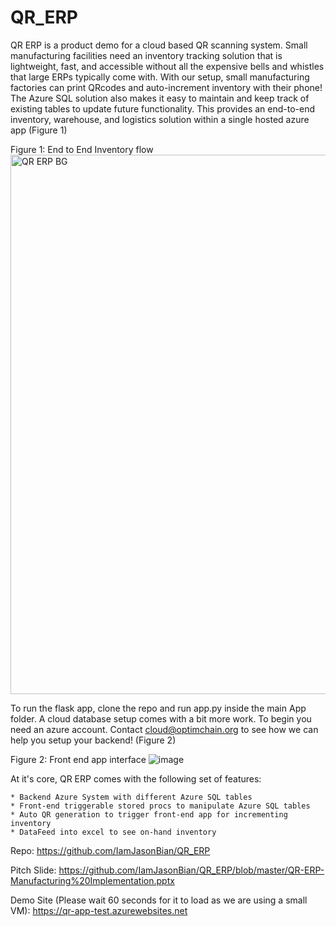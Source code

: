 
# QR_ERP



QR ERP is a product demo for a cloud based QR scanning system. Small manufacturing facilities need an inventory tracking solution that is lightweight, fast, and accessible without all the expensive bells and whistles that large ERPs typically come with. With our setup, small manufacturing factories can print QRcodes and auto-increment inventory with their phone! The Azure SQL solution also makes it easy to maintain and keep track of existing tables to update future functionality. This provides an end-to-end inventory, warehouse, and logistics solution within a single hosted azure app (Figure 1)

Figure 1: End to End Inventory flow
<img width="863" alt="QR ERP BG" src="https://user-images.githubusercontent.com/16582383/118562065-df697900-b720-11eb-9fa6-c8a76dfc289c.PNG">

To run the flask app, clone the repo and run app.py inside the main App folder. A cloud database setup comes with a bit more work. To begin you need an azure account. Contact cloud@optimchain.org to see how we can help you setup your backend! (Figure 2)

Figure 2: Front end app interface
![image](https://user-images.githubusercontent.com/16582383/118562775-358aec00-b722-11eb-8755-d461952b5467.png)


At it's core, QR ERP comes with the following set of features:

	* Backend Azure System with different Azure SQL tables
	* Front-end triggerable stored procs to manipulate Azure SQL tables
	* Auto QR generation to trigger front-end app for incrementing inventory
	* DataFeed into excel to see on-hand inventory


Repo: <https://github.com/IamJasonBian/QR_ERP>

Pitch Slide: <https://github.com/IamJasonBian/QR_ERP/blob/master/QR-ERP-Manufacturing%20Implementation.pptx>

Demo Site (Please wait 60 seconds for it to load as we are using a small VM): <https://qr-app-test.azurewebsites.net>
